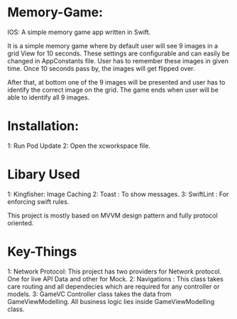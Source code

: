 # Memory-Game:
IOS: A simple memory game app written in Swift.

It is a simple memory game where by default user will see 9 images in a grid View for 10 seconds. These settings are configurable and can easily be changed in AppConstants file. User has to remember these images in given time. Once 10 seconds pass by, the images will get flipped over.

After that, at bottom one of the 9 images will be presented and user has to identify the correct image on the grid. The game ends when user will be able to identify all 9 images.



# Installation:
1: Run Pod Update
2: Open the xcworkspace file.


# Libary Used

1: Kingfisher: Image Caching
2: Toast : To show messages.
3: SwiftLint : For enforcing swift rules.


This project is mostly based on MVVM design pattern and fully protocol oriented. 

# Key-Things

1: Network Protocol: This project has two providers for Network protocol. One for live API Data and other for Mock.
2: Navigations : This class takes care routing and all dependecies which are required for any controller or models.
3: GameVC Controller class takes the data from GameViewModelling. All business logic lies inside GameViewModelling class.


